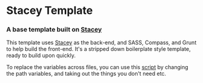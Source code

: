 # Stacey Template
### A base template built on [Stacey](https://github.com/kolber/stacey/)

This template uses [Stacey](https://github.com/kolber/stacey/) as the back-end, and SASS, Compass, and Grunt to help build the front-end. It's a stripped down boilerplate style template, ready to build upon quickly.

To replace the variables across files, you can use this [script](https://github.com/samisking/dotfiles/blob/master/scripts/new_site.sh) by changing the path variables, and taking out the things you don't need etc.
